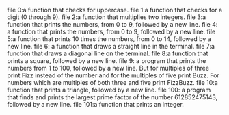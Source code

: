 file 0:a function that checks for uppercase. file 1:a function that checks for a digit (0 through 9). file 2:a function that multiplies two integers. file 3:a function that prints the numbers, from 0 to 9, followed by a new line. file 4: a function that prints the numbers, from 0 to 9, followed by a new line. file 5:a function that prints 10 times the numbers, from 0 to 14, followed by a new line. file 6: a function that draws a straight line in the terminal. file 7:a function that draws a diagonal line on the terminal. file 8:a function that prints a square, followed by a new line. file 9: a program that prints the numbers from 1 to 100, followed by a new line. But for multiples of three print Fizz instead of the number and for the multiples of five print Buzz. For numbers which are multiples of both three and five print FizzBuzz. file 10:a function that prints a triangle, followed by a new line. file 100: a program that finds and prints the largest prime factor of the number 612852475143, followed by a new line. file 101:a function that prints an integer.
